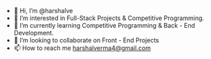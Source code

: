 - 👋 Hi, I’m @harshalve
- 👀 I’m interested in Full-Stack Projects & Competitive Programming.
- 🌱 I’m currently learning Competitive Programming & Back - End Development.
- 💞️ I’m looking to collaborate on Front - End Projects
- 📫 How to reach me harshalverma4@gmail.com

<!---
harshalve/harshalve is a ✨ special ✨ repository because its `README.md` (this file) appears on your GitHub profile.
You can click the Preview link to take a look at your changes.
--->
